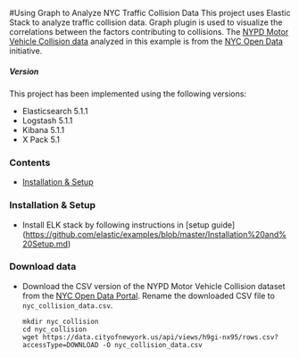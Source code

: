 #Using Graph to Analyze NYC Traffic Collision Data
This project uses Elastic Stack to analyze traffic collision data. Graph plugin is used to visualize the correlations between the factors contributing to collisions. The [NYPD Motor Vehicle Collision data](https://data.cityofnewyork.us/Public-Safety/NYPD-Motor-Vehicle-Collisions/h9gi-nx95?) analyzed in this example is from the [NYC Open Data](https://data.cityofnewyork.us/) initiative.

##### Version
This project has been implemented using the following versions:
- Elasticsearch 5.1.1
- Logstash 5.1.1
- Kibana 5.1.1
- X Pack 5.1

### Contents
* [Installation & Setup](#installation--setup)

### Installation & Setup
* Install ELK stack by following instructions in [setup guide] (https://github.com/elastic/examples/blob/master/Installation%20and%20Setup.md)

### Download data 
* Download the CSV version of the NYPD Motor Vehicle Collision dataset from the [NYC Open Data Portal](https://data.cityofnewyork.us/Public-Safety/NYPD-Motor-Vehicle-Collisions/h9gi-nx95?). Rename the downloaded CSV file to `nyc_collision_data.csv`.
  ```
  mkdir nyc_collision
  cd nyc_collision
  wget https://data.cityofnewyork.us/api/views/h9gi-nx95/rows.csv?accessType=DOWNLOAD -O nyc_collision_data.csv
  ```
  

